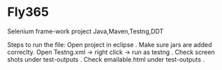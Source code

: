 # Fly365
Selenium frame-work project Java,Maven,Testng,DDT

Steps to run the file:
Open project in eclipse .
Make sure jars are added correclty.
Open Testng.xml -> right click -> run as testng .
Check screen shots under test-outputs .
Check emailable.html  under test-outputs .
